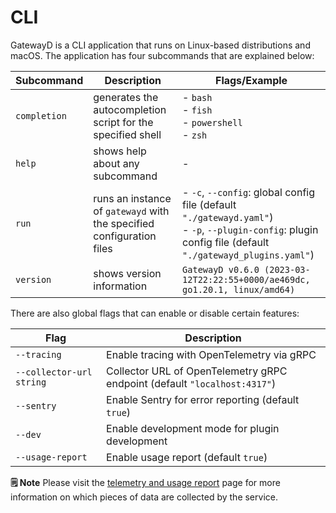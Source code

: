 # CLI

GatewayD is a CLI application that runs on Linux-based distributions and macOS. The application has four subcommands that are explained below:

| Subcommand   | Description                                                           | Flags/Example                                                                                                                                                |
| ------------ | --------------------------------------------------------------------- | ------------------------------------------------------------------------------------------------------------------------------------------------------------ |
| `completion` | generates the autocompletion script for the specified shell           | - `bash`<br/>- `fish`<br/>- `powershell`<br/>- `zsh`                                                                                                         |
| `help`       | shows help about any subcommand                                       | -                                                                                                                                                            |
| `run`        | runs an instance of `gatewayd` with the specified configuration files | - `-c`, `--config`: global config file (default `"./gatewayd.yaml"`)<br/>- `-p`, `--plugin-config`: plugin config file (default `"./gatewayd_plugins.yaml"`) |
| `version`    | shows version information                                             | `GatewayD v0.6.0 (2023-03-12T22:22:55+0000/ae469dc, go1.20.1, linux/amd64)`                                                                                  |

There are also global flags that can enable or disable certain features:

| Flag                     | Description                                                               |
| ------------------------ | ------------------------------------------------------------------------- |
| `--tracing`              | Enable tracing with OpenTelemetry via gRPC                                |
| `--collector-url string` | Collector URL of OpenTelemetry gRPC endpoint (default `"localhost:4317"`) |
| `--sentry`               | Enable Sentry for error reporting (default `true`)                        |
| `--dev`                  | Enable development mode for plugin development                            |
| `--usage-report`         | Enable usage report (default `true`)                                      |

**🗒️ Note**
Please visit the [telemetry and usage report](../07-miscellaneous/telemetry-and-usage-report.md) page for more information on which pieces of data are collected by the service.
